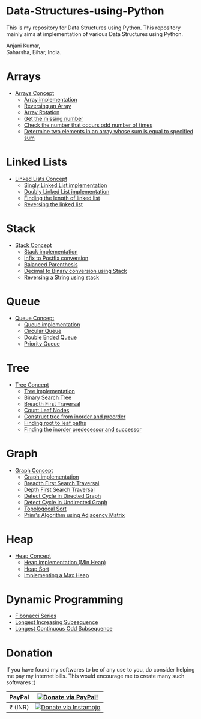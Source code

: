 # Data-Structures-using-Python
This is my repository for Data Structures using Python.
This repository mainly aims at implementation of various Data Structures using Python.

Anjani Kumar,<br />
Saharsha, Bihar, India.<br />

# Arrays

* [Arrays Concept](https://github.com/OmkarPathak/Data-Structures-using-Python/blob/master/Arrays/Arrays.ipynb)
    * [Array implementation](Arrays/Arrays.py)
    * [Reversing an Array](Arrays/P01_ReversingArray.py)
    * [Array Rotation](Arrays/P02_ArrayRotation.py)
    * [Get the missing number](Arrays/P03_GetMissingNumber.py)
    * [Check the number that occurs odd number of times](Arrays/P04_OddNumberOfTimes.py)
    * [Determine two elements in an array whose sum is equal to specified sum](Arrays/P05_CheckForPairSum.py)

# Linked Lists

* [Linked Lists Concept](https://github.com/OmkarPathak/Data-Structures-using-Python/blob/master/Linked%20Lists/Linked%20Lists.ipynb)
    * [Singly Linked List implementation](Linked%20Lists/SinglyLinkedList.py)
    * [Doubly Linked List implementation](Linked%20Lists/DoublyLinkedList.py)
    * [Finding the length of linked list](Linked%20Lists/P01_FindingLengthOfLinkedList.py)
    * [Reversing the linked list](Linked%20Lists/P02_ReversingLinkedList.py)

# Stack

* [Stack Concept](https://github.com/OmkarPathak/Data-Structures-using-Python/tree/master/Stack/Stack.ipynb)
    * [Stack implementation](https://github.com/OmkarPathak/Data-Structures-using-Python/tree/master/Stack/Stack.py)
    * [Infix to Postfix conversion](Stack/P01_InfixToPostfix.py)
    * [Balanced Parenthesis](Stack/P02_BalancedParenthesis.py)
    * [Decimal to Binary conversion using Stack](Stack/P03_DecimalToBinary.py)
    * [Reversing a String using stack](Stack/P04_ReverseString.py)

# Queue

* [Queue Concept](https://github.com/OmkarPathak/Data-Structures-using-Python/tree/master/Queue/Queue.ipynb)
    * [Queue implementation](Queue/Queue.py)
    * [Circular Queue](Queue/CicularQueue.py)
    * [Double Ended Queue](Queue/Deque.py)
    * [Priority Queue](Queue/PriorityQueue.py)

# Tree

* [Tree Concept](https://github.com/OmkarPathak/Data-Structures-using-Python/blob/master/Trees/Tree.ipynb)
    * [Tree implementation](Trees/Tree.py)
    * [Binary Search Tree](Trees/BinarySearchTree.py)
    * [Breadth First Traversal](Trees/P01_BreadthFirstTraversal.py)
    * [Count Leaf Nodes](Trees/P02_CountLeafNodes.py)
    * [Construct tree from inorder and preorder](Trees/P03_TreeFromInorderAndPreorder.py)
    * [Finding root to leaf paths](Trees/P04_RootToLeafPaths.py)
    * [Finding the inorder predecessor and successor](Trees/P05_InorderPredecessorAndSuccessor.py)

# Graph

* [Graph Concept](https://github.com/OmkarPathak/Data-Structures-using-Python/tree/master/Graph/Graph.ipynb)
    * [Graph implementation](Graph/Graph.py)
    * [Breadth First Search Traversal](Graph/P01_BreadthFirstSearch.py)
    * [Depth First Search Traversal](Graph/P02_DepthFirstSearch.py)
    * [Detect Cycle in Directed Graph](Graph/P03_DetectCycleInDirectedGraph.py)
    * [Detect Cycle in Undirected Graph](Graph/P04_DetectCycleInUndirectedGraph.py)
    * [Topologocal Sort](Graph/P05_TopologicalSort.py)
    * [Prim's Algorithm using Adjacency Matrix](Graph/P06_Prim's-Algorithm.py)

# Heap

* [Heap Concept](https://github.com/OmkarPathak/Data-Structures-using-Python/blob/master/Heap/Heap.ipynb)
    * [Heap implementation (Min Heap)](Heap/Heap.py)
    * [Heap Sort](Heap/P01_HeapSort.py)
    * [Implementing a Max Heap](Heap/P02_MaxHeap.py)

# Dynamic Programming

* [Fibonacci Series](Dynamic%20Programming/P01_Fibonnaci.py)
* [Longest Increasing Subsequence](Dynamic%20Programming/P02_LongestIncreasingSubsequence.py)
* [Longest Continuous Odd Subsequence](Dynamic%20Programming/P03_LongestContinuousOddSubsequence.py)

# Donation

If you have found my softwares to be of any use to you, do consider helping me pay my internet bills. This would encourage me to create many such softwares :)

| PayPal | <a href="" target="_blank"><img src="https://www.paypalobjects.com/webstatic/mktg/logo/AM_mc_vs_dc_ae.jpg" alt="Donate via PayPal!" title="Donate via PayPal!" /></a> |
|:-------------------------------------------:|:-------------------------------------------------------------:|
| ₹ (INR)  | <a href="" target="_blank"><img src="https://www.soldermall.com/images/pic-online-payment.jpg" alt="Donate via Instamojo" title="Donate via instamojo" /></a> |
